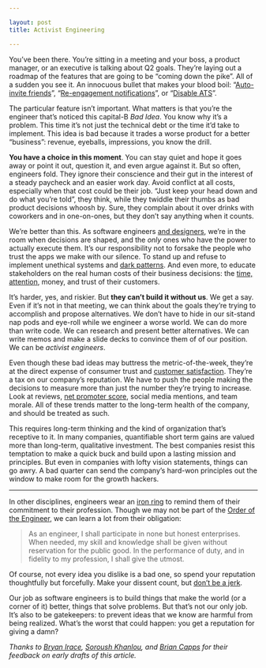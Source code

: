 ```yaml
---

layout: post
title: Activist Engineering

---
```


You’ve been there. You’re sitting in a meeting and your boss, a product manager, or an executive is talking about Q2 goals. They’re laying out a roadmap of the features that are going to be “coming down the pike”. All of a sudden you see it. An innocuous bullet that makes your blood boil: “[Auto-invite friends](http://www.theverge.com/2013/4/30/4286090/path-is-spamming-address-books-with-unwanted-texts-and-robocalls)”, “[Re-engagement notifications](https://marco.org/2014/12/01/app-store-rule-5-6)”, or “[Disable ATS](https://www.dzombak.com/blog/2015/09/Nobody-is-using-App-Transport-Security--what-s-next-.html)”.

The particular feature isn’t important. What matters is that you’re the engineer that’s noticed this capital-B *Bad Idea*. You know why it’s a problem. This time it’s not just the technical debt or the time it’d take to implement. This idea is bad because it trades a worse product for a better “business”: revenue, eyeballs, impressions, you know the drill.

**You have a choice in this moment**. You can stay quiet and hope it goes away or point it out, question it, and even argue against it. But so often, engineers fold. They ignore their conscience and their gut in the interest of a steady paycheck and an easier work day. Avoid conflict at all costs, especially when that cost could be their job. “Just keep your head down and do what you’re told”, they think, while they twiddle their thumbs as bad product decisions whoosh by. Sure, they complain about it over drinks with coworkers and in one-on-ones, but they don’t say anything when it counts.

We’re better than this. As software engineers [and designers](https://vimeo.com/68470326), we’re in the room when decisions are shaped, and the *only* ones who have the power to actually execute them. It’s our responsibility not to forsake the people who trust the apps we make with our silence. To stand up and refuse to implement unethical systems and [dark patterns](http://darkpatterns.org). And even more, to educate stakeholders on the real human costs of their business decisions: the [time, attention](https://www.youtube.com/watch?v=uOgHE5nEq04), money, and trust of their customers.

It’s harder, yes, and riskier. But **they can’t build it without us**. We get a say. Even if it’s not in that meeting, we can think about the goals they’re trying to accomplish and propose alternatives. We don’t have to hide in our sit-stand nap pods and eye-roll while we engineer a worse world. We can do more than write code. We can research and present better alternatives. We can write memos and make a slide decks to convince them of of our position. We can be *activist engineers*.

Even though these bad ideas may buttress the metric-of-the-week, they’re at the direct expense of consumer trust and [customer satisfaction](https://en.wikipedia.org/wiki/Customer_satisfaction). They’re a tax on our company’s reputation. We have to push the people making the decisions to measure more than just the number they’re trying to increase. Look at reviews, [net promoter score](https://en.wikipedia.org/wiki/Net_Promoter), social media mentions, and team morale. All of these trends matter to the long-term health of the company, and should be treated as such.

This requires long-term thinking and the kind of organization that’s receptive to it. In many companies, quantifiable short term gains are valued more than long-term, qualitative investment. The best companies resist this temptation to make a quick buck and build upon a lasting mission and principles. But even in companies with lofty vision statements, things can go awry. A bad quarter can send the company’s hard-won principles out the window to make room for the growth hackers.


<hr>

In other disciplines, engineers wear an [iron ring](https://en.wikipedia.org/wiki/Engineer%27s_Ring) to remind them of their commitment to their profession. Though we may not be part of the [Order of the Engineer](https://en.wikipedia.org/wiki/Order_of_the_Engineer), we can learn a lot from their obligation:

> As an engineer, I shall participate in none but honest enterprises. When needed, my skill and knowledge shall be given without reservation for the public good. In the performance of duty, and in fidelity to my profession, I shall give the utmost.

Of course, not every idea you dislike is a bad one, so spend your reputation thoughtfully but forcefully. Make your dissent count, but [don’t be a jerk](https://meta.wikimedia.org/wiki/Don%27t_be_a_jerk).

Our job as software engineers is to build things that make the world (or a corner of it) better, things that solve problems. But that’s not our only job. It’s also to be gatekeepers: to prevent ideas that we know are harmful from being realized. What’s the worst that could happen: you get a reputation for giving a damn?

*Thanks to [Bryan Irace](http://irace.me), [Soroush Khanlou](http://khanlou.com), and [Brian Capps](http://briancapps.org) for their feedback on early drafts of this article.*
